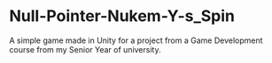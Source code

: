 # Null-Pointer-Nukem-Y-s_Spin
A simple game made in Unity for a project from a Game Development course from my Senior Year of university.
